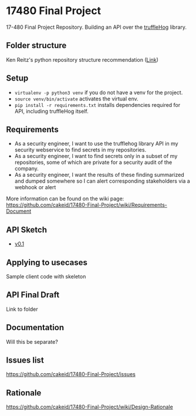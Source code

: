 # 17480 Final Project
  17-480 Final Project Repository. Building an API over the [truffleHog](https://github.com/dxa4481/truffleHog/) library.

## Folder structure

Ken Reitz's python repository structure recommendation ([Link](https://www.kennethreitz.org/essays/repository-structure-and-python))

## Setup
* `virtualenv -p python3 venv` if you do not have a venv for the project.
* `source venv/bin/activate` activates the virtual env.
* `pip install -r requirements.txt` installs dependencies required for API, including truffleHog itself.

## Requirements

* As a security engineer, I want to use the trufflehog library API in my security webservice to find secrets in my repositories.
* As a security engineer, I want to find secrets only in a subset of my repositories, some of which are private for a security audit of the company.
* As a security engineer, I want the results of these finding summarized and dumped somewhere so I can alert corresponding stakeholders via a webhook or alert

More information can be found on the wiki page:  
https://github.com/cakeid/17480-Final-Project/wiki/Requirements-Document

## API Sketch
* [v0.1](https://github.com/cakeid/17480-Final-Project/tree/41e253e29f05c0b3c0132ae903e83078cc1885b8/api/name_pending)

## Applying to usecases
Sample client code with skeleton

## API Final Draft
Link to folder

## Documentation
Will this be separate?

## Issues list
https://github.com/cakeid/17480-Final-Project/issues

## Rationale
https://github.com/cakeid/17480-Final-Project/wiki/Design-Rationale
